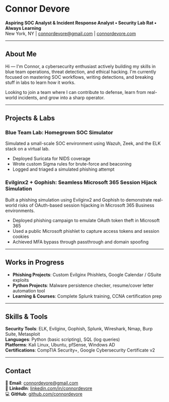# Connor Devore  
**Aspiring SOC Analyst & Incident Response Analyst • Security Lab Rat • Always Learning**  
New York, NY | connordevore@gmail.com | [connordevore.com](https://connordevore.com)

---

## About Me

Hi — I'm Connor, a cybersecurity enthusiast actively building my skills in blue team operations, threat detection, and ethical hacking. I'm currently focused on mastering SOC workflows, writing detections, and breaking stuff in labs to learn how it works.

Looking to join a team where I can contribute to defense, learn from real-world incidents, and grow into a sharp operator.

---

## Projects & Labs

### Blue Team Lab: Homegrown SOC Simulator  
Simulated a small-scale SOC environment using Wazuh, Zeek, and the ELK stack on a virtual lab.  
- Deployed Suricata for NIDS coverage  
- Wrote custom Sigma rules for brute-force and beaconing  
- Logged and triaged a simulated phishing attempt  

### Evilginx2 + Gophish: Seamless Microsoft 365 Session Hijack Simulation  
Built a phishing simulation using Evilginx2 and Gophish to demonstrate real-world risks of OAuth-based session hijacking in Microsoft 365 Business environments.  
- Deployed phishing campaign to emulate OAuth token theft in Microsoft 365  
- Used a public Microsoft phishlet to capture access tokens and session cookies  
- Achieved MFA bypass through passthrough and domain spoofing  

---

## Works in Progress

- **Phishing Projects**: Custom Evilginx Phishlets, Google Calendar / GSuite exploits  
- **Python Projects**: Malware persistence checker, resume/cover letter automation tool  
- **Learning & Courses**: Complete Splunk training, CCNA certification prep  

---

## Skills & Tools

**Security Tools**: ELK, Evilginx, Gophish, Splunk, Wireshark, Nmap, Burp Suite, Metasploit  
**Languages**: Python (basic scripting), SQL (log queries)  
**Platforms**: Kali Linux, Ubuntu, pfSense, Windows AD  
**Certifications**: CompTIA Security+, Google Cybersecurity Certificate v2  

---

## Contact

📧 **Email**: connordevore@gmail.com  
🔗 **LinkedIn**: [linkedin.com/in/connordevore](https://linkedin.com/in/connordevore)  
💻 **GitHub**: [github.com/connordevore](https://github.com/connordevore)
